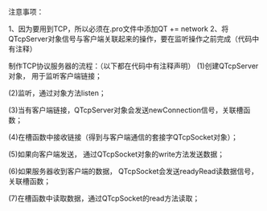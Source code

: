 注意事项：

1、因为要用到TCP，所以必须在.pro文件中添加QT  +=  network
2、将QTcpServer对象信号与客户端关联起来的操作，要在监听操作之前完成（代码中有注释）

制作TCP协议服务器的流程：（以下都在代码中有注释声明）
(1)创建QTcpServer对象， 用于监听客户端链接；

(2)监听，通过对象方法listen；

(3)当有客户端链接，QTcpServer对象会发送newConnection信号，关联槽函数；

(4)在槽函数中接收链接（得到与客户端通信的套接字QTcpSocket对象）；

(5)如果向客户端发送， 通过QTcpSocket对象的write方法发送数据；

(6)如果服务器收到客户端的数据， QTcpSocket会发送readyRead读数据信号， 关联槽函数；

(7)在槽函数中读取数据，通过QTcpSocket的read方法读取；
